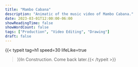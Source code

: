 ```yaml
---
title: "Mambo Cabana"
description: "Animatic of the music video of Mambo Cabana."
date: 2023-03-01T12:00:00-06:00
showReadingTime: false
showWordCount: false
tags: ["Production", "Video Editing", "Drawing"]
draft: false
---
```


{{< typeit
    tag=h1
    speed=30
    lifeLike=true
 >}}In Construction. Come back later.{{< /typeit >}}